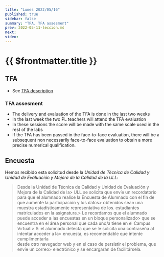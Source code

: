 ```yaml
---
title: "Lunes 2022/05/16"
published: true
sidebar: false
summary: "TFA. TFA assesment"
prev: 2022-05-11-leccion.md
next:
video: 
---
```


# {{ $frontmatter.title }}

  
## TFA

* See [TFA description](/practicas/tfa.html)
  
### TFA assesment

* The delivery and evaluation of the TFA is done in the last two weeks
* In the last week the two PL teachers will attend the TFA evaluation
* In these sessions the score will be made with the same scale used in the rest of the labs
* If the TFA has been passed in the face-to-face evaluation, there will be a subsequent non necessarily face-to-face evaluation to obtain a more precise numerical qualification.

## Encuesta


Hemos recibido esta solicitud desde  la *Unidad de Técnica de Calidad y Unidad de Evaluación y Mejora de la Calidad de la ULL*:

> Desde la Unidad de Técnica de Calidad y Unidad de Evaluación y Mejora de la Calidad de la> ULL se solicita que envíe un recordatorio para que el alumnado 
> realice la Encuesta de Alumnado con el fin de que aumente la participación y los datos> obtenidos sean una muestra estadísticamente representativa de los. 
> estudiantes matriculados en la asignatura.> 
> Le recordamos que el alumnado puede acceder a las encuestas en un bloque personalizado> que se encuentra en el área personal que cada uno/a tiene 
> en el Campus Virtual.> 
> Si el alumnado detecta que se le solicita una contraseña al intentar acceder a la> encuesta, es recomendable que intente cumplimentarla  
> desde otro navegador web y en el caso de persistir el problema, que envíe un correo> electrónico y se encargarán de facilitársela.


<!--
## Video

<youtube></youtube>
-->